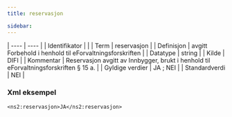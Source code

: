 ```yaml
---
title: reservasjon

sidebar:
---
```


| ---- | ---- |
| Identifikator |  |
| Term | reservasjon |
| Definisjon | avgitt Forbehold i henhold til eForvaltningsforskriften |
| Datatype | string |
| Kilde | DIFI |
| Kommentar | Reservasjon avgitt av Innbygger, brukt i henhold til eForvaltningsforskriften § 15 a. | 
| Gyldige verdier | JA ; NEI |
| Standardverdi | NEI |

### Xml eksempel

```
<ns2:reservasjon>JA</ns2:reservasjon>
```


